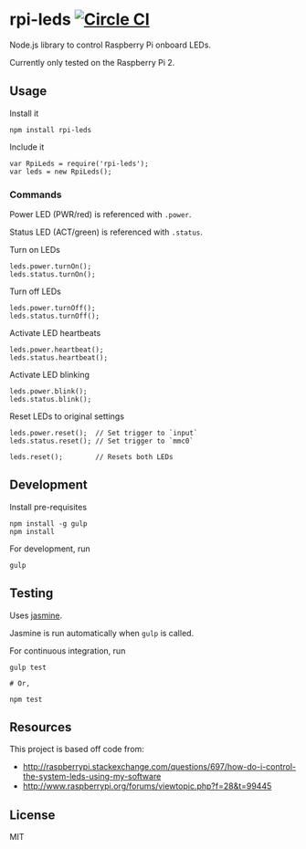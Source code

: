 # rpi-leds [![Circle CI](https://circleci.com/gh/taktran/rpi-leds.svg?style=svg)](https://circleci.com/gh/taktran/rpi-leds)

Node.js library to control Raspberry Pi onboard LEDs.

Currently only tested on the Raspberry Pi 2.

## Usage

Install it

    npm install rpi-leds

Include it

    var RpiLeds = require('rpi-leds');
    var leds = new RpiLeds();

### Commands

Power LED (PWR/red) is referenced with `.power`.

Status LED (ACT/green) is referenced with `.status`.

Turn on LEDs

    leds.power.turnOn();
    leds.status.turnOn();

Turn off LEDs

    leds.power.turnOff();
    leds.status.turnOff();

Activate LED heartbeats

    leds.power.heartbeat();
    leds.status.heartbeat();

Activate LED blinking

    leds.power.blink();
    leds.status.blink();

Reset LEDs to original settings

    leds.power.reset();  // Set trigger to `input`
    leds.status.reset(); // Set trigger to `mmc0`

    leds.reset();        // Resets both LEDs

## Development

Install pre-requisites

    npm install -g gulp
    npm install

For development, run

    gulp

## Testing

Uses [jasmine](https://jasmine.github.io/).

Jasmine is run automatically when `gulp` is called.

For continuous integration, run

    gulp test

    # Or,

    npm test

## Resources

This project is based off code from:

* http://raspberrypi.stackexchange.com/questions/697/how-do-i-control-the-system-leds-using-my-software
* http://www.raspberrypi.org/forums/viewtopic.php?f=28&t=99445

## License

MIT
